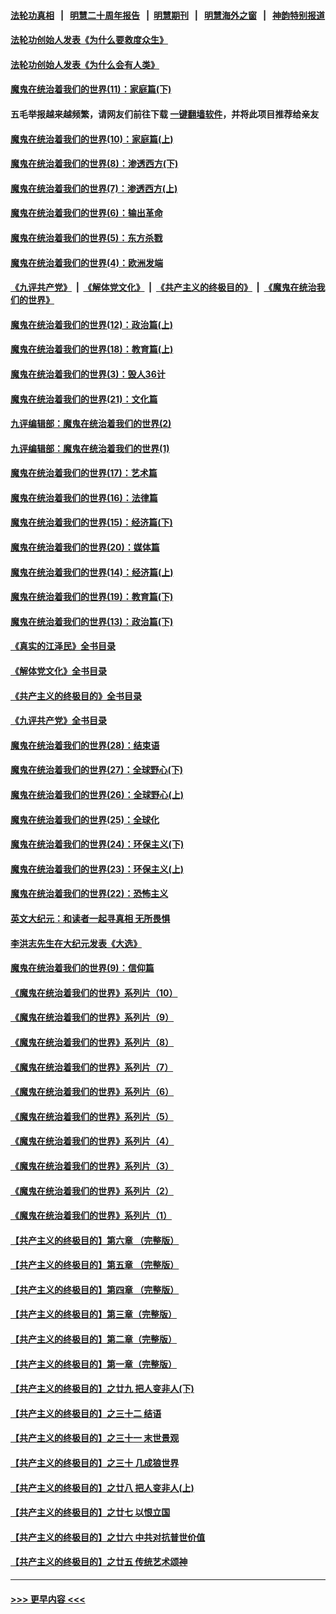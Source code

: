 #### [法轮功真相](https://github.com/gfw-breaker/truth/blob/master/README.md?t=0) &nbsp;&nbsp;|&nbsp;&nbsp; [明慧二十周年报告](https://github.com/gfw-breaker/mh-reports/blob/master/README.md?t=0) &nbsp;&nbsp;|&nbsp;&nbsp;[明慧期刊](https://github.com/gfw-breaker/mh-qikan) &nbsp;&nbsp;|&nbsp;&nbsp; [明慧海外之窗](https://github.com/gfw-breaker/mh-news/blob/master/README.md?t=0) &nbsp;&nbsp;|&nbsp;&nbsp; [神韵特别报道](https://github.com/gfw-breaker/mh-news/blob/master/shenyun.md?t=0)
#### [法轮功创始人发表《为什么要救度众生》](../pages/nsc422/n13975246.md?t=05220043) 
#### [法轮功创始人发表《为什么会有人类》](../pages/nsc422/n13912117.md?t=05220043) 
#### [魔鬼在统治着我们的世界(11)：家庭篇(下)](../pages/nsc422/n10440961.md?t=05220043) 
#### 五毛举报越来越频繁，请网友们前往下载 [一键翻墙软件](https://github.com/gfw-breaker/ssr-accounts)，并将此项目推荐给亲友
#### [魔鬼在统治着我们的世界(10)：家庭篇(上)](../pages/nsc422/n10435448.md?t=05220043) 
#### [魔鬼在统治着我们的世界(8)：渗透西方(下)](../pages/nsc422/n10429603.md?t=05220043) 
#### [魔鬼在统治着我们的世界(7)：渗透西方(上)](../pages/nsc422/n10426013.md?t=05220043) 
#### [魔鬼在统治着我们的世界(6)：输出革命](../pages/nsc422/n10421536.md?t=05220043) 
#### [魔鬼在统治着我们的世界(5)：东方杀戮](../pages/nsc422/n10417707.md?t=05220043) 
#### [魔鬼在统治着我们的世界(4)：欧洲发端](../pages/nsc422/n10414890.md?t=05220043) 
#### [《九评共产党》](https://github.com/begood0513/9ping.md/blob/master/README.md) &nbsp;|&nbsp; [《解体党文化》](../../../../jtdwh.md/blob/master/README.md)  &nbsp;|&nbsp; [《共产主义的终极目的》](../../../../gczydzjmd.md/blob/master/README.md) &nbsp;|&nbsp; [《魔鬼在统治我们的世界》](../../../../mgztzwmdsj.md/blob/master/README.md) 
#### [魔鬼在统治着我们的世界(12)：政治篇(上)](../pages/nsc422/n10444576.md?t=05220043) 
#### [魔鬼在统治着我们的世界(18)：教育篇(上)](../pages/nsc422/n10526970.md?t=05220043) 
#### [魔鬼在统治着我们的世界(3)：毁人36计](../pages/nsc422/n10411583.md?t=05220043) 
#### [魔鬼在统治着我们的世界(21)：文化篇](../pages/nsc422/n10597706.md?t=05220043) 
#### [九评编辑部：魔鬼在统治着我们的世界(2)](../pages/nsc422/n10410036.md?t=05220043) 
#### [九评编辑部：魔鬼在统治着我们的世界(1)](../pages/nsc422/n10406825.md?t=05220043) 
#### [魔鬼在统治着我们的世界(17)：艺术篇](../pages/nsc422/n10499093.md?t=05220043) 
#### [魔鬼在统治着我们的世界(16)：法律篇](../pages/nsc422/n10485969.md?t=05220043) 
#### [魔鬼在统治着我们的世界(15)：经济篇(下)](../pages/nsc422/n10469975.md?t=05220043) 
#### [魔鬼在统治着我们的世界(20)：媒体篇](../pages/nsc422/n10586579.md?t=05220043) 
#### [魔鬼在统治着我们的世界(14)：经济篇(上)](../pages/nsc422/n10457370.md?t=05220043) 
#### [魔鬼在统治着我们的世界(19)：教育篇(下)](../pages/nsc422/n10564808.md?t=05220043) 
#### [魔鬼在统治着我们的世界(13)：政治篇(下)](../pages/nsc422/n10448270.md?t=05220043) 
#### [《真实的江泽民》全书目录](../pages/nsc422/n13721399.md?t=05220043) 
#### [《解体党文化》全书目录](../pages/nsc422/n13721157.md?t=05220043) 
#### [《共产主义的终极目的》全书目录](../pages/nsc422/n13721048.md?t=05220043) 
#### [《九评共产党》全书目录](../pages/nsc422/n13708085.md?t=05220043) 
#### [魔鬼在统治着我们的世界(28)：结束语](../pages/nsc422/n10936246.md?t=05220043) 
#### [魔鬼在统治着我们的世界(27)：全球野心(下)](../pages/nsc422/n10928319.md?t=05220043) 
#### [魔鬼在统治着我们的世界(26)：全球野心(上)](../pages/nsc422/n10900318.md?t=05220043) 
#### [魔鬼在统治着我们的世界(25)：全球化](../pages/nsc422/n10788205.md?t=05220043) 
#### [魔鬼在统治着我们的世界(24)：环保主义(下)](../pages/nsc422/n10695307.md?t=05220043) 
#### [魔鬼在统治着我们的世界(23)：环保主义(上)](../pages/nsc422/n10688613.md?t=05220043) 
#### [魔鬼在统治着我们的世界(22)：恐怖主义](../pages/nsc422/n10614727.md?t=05220043) 
#### [英文大纪元：和读者一起寻真相 无所畏惧](../pages/nsc422/n12542027.md?t=05220043) 
#### [李洪志先生在大纪元发表《大选》](../pages/nsc422/n12534746.md?t=05220043) 
#### [魔鬼在统治着我们的世界(9)：信仰篇](../pages/nsc422/n10432159.md?t=05220043) 
#### [《魔鬼在统治着我们的世界》系列片（10）](../pages/nsc422/n12292670.md?t=05220043) 
#### [《魔鬼在统治着我们的世界》系列片（9）](../pages/nsc422/n12290859.md?t=05220043) 
#### [《魔鬼在统治着我们的世界》系列片（8）](../pages/nsc422/n12287445.md?t=05220043) 
#### [《魔鬼在统治着我们的世界》系列片（7）](../pages/nsc422/n12283425.md?t=05220043) 
#### [《魔鬼在统治着我们的世界》系列片（6）](../pages/nsc422/n12282314.md?t=05220043) 
#### [《魔鬼在统治着我们的世界》系列片（5）](../pages/nsc422/n12281419.md?t=05220043) 
#### [《魔鬼在统治着我们的世界》系列片（4）](../pages/nsc422/n12274024.md?t=05220043) 
#### [《魔鬼在统治着我们的世界》系列片（3）](../pages/nsc422/n12271322.md?t=05220043) 
#### [《魔鬼在统治着我们的世界》系列片（2）](../pages/nsc422/n12269049.md?t=05220043) 
#### [《魔鬼在统治着我们的世界》系列片（1）](../pages/nsc422/n12267575.md?t=05220043) 
#### [【共产主义的终极目的】第六章 （完整版）](../pages/nsc422/n11428913.md?t=05220043) 
#### [【共产主义的终极目的】第五章 （完整版）](../pages/nsc422/n11428912.md?t=05220043) 
#### [【共产主义的终极目的】第四章 （完整版）](../pages/nsc422/n11428907.md?t=05220043) 
#### [【共产主义的终极目的】第三章（完整版）](../pages/nsc422/n11428848.md?t=05220043) 
#### [【共产主义的终极目的】第二章（完整版）](../pages/nsc422/n11428831.md?t=05220043) 
#### [【共产主义的终极目的】第一章（完整版）](../pages/nsc422/n11417651.md?t=05220043) 
#### [【共产主义的终极目的】之廿九 把人变非人(下)](../pages/nsc422/n11344140.md?t=05220043) 
#### [【共产主义的终极目的】之三十二 结语](../pages/nsc422/n11360535.md?t=05220043) 
#### [【共产主义的终极目的】之三十一 末世景观](../pages/nsc422/n11351129.md?t=05220043) 
#### [【共产主义的终极目的】之三十 几成狼世界](../pages/nsc422/n11348280.md?t=05220043) 
#### [【共产主义的终极目的】之廿八 把人变非人(上)](../pages/nsc422/n11340492.md?t=05220043) 
#### [【共产主义的终极目的】之廿七 以恨立国](../pages/nsc422/n11336944.md?t=05220043) 
#### [【共产主义的终极目的】之廿六 中共对抗普世价值](../pages/nsc422/n11324785.md?t=05220043) 
#### [【共产主义的终极目的】之廿五 传统艺术颂神](../pages/nsc422/n11296396.md?t=05220043) 

----
#### [ >>> 更早内容 <<< ](../indexes/nsc422-earlier.md)
